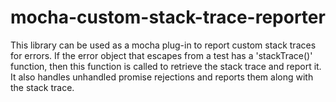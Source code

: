 # mocha-custom-stack-trace-reporter

This library can be used as a mocha plug-in to report custom stack traces for errors. If the error object that escapes
from a test has a 'stackTrace()' function, then this function is called to retrieve the stack trace and report it. It
also handles unhandled promise rejections and reports them along with the stack trace.
